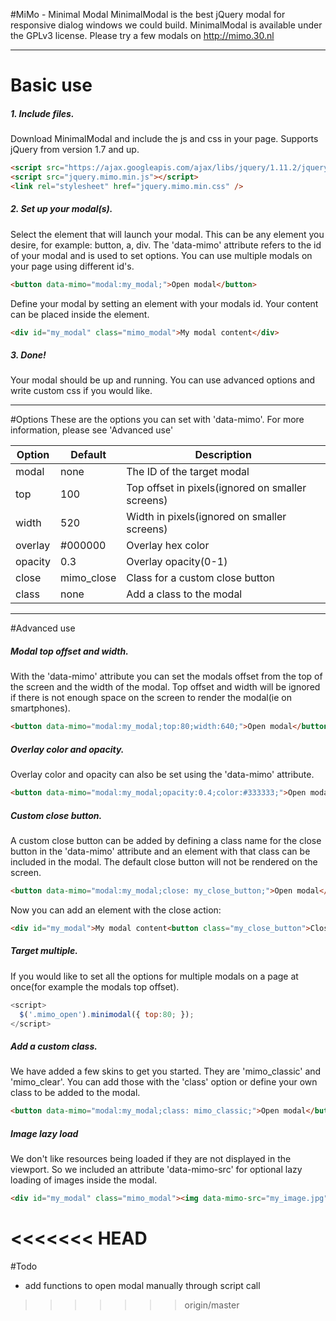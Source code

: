 #MiMo - Minimal Modal
MinimalModal is the best jQuery modal for responsive dialog windows we could build. MinimalModal is available under the GPLv3 license. Please try a few modals on http://mimo.30.nl
***
# Basic use
##### 1. Include files.
Download MinimalModal and include the js and css in your page. Supports jQuery from version 1.7 and up.
```html
<script src="https://ajax.googleapis.com/ajax/libs/jquery/1.11.2/jquery.min.js"></script>
<script src="jquery.mimo.min.js"></script>
<link rel="stylesheet" href="jquery.mimo.min.css" />
```
##### 2. Set up your modal(s).
Select the element that will launch your modal. This can be any element you desire, for example: button, a, div. The 'data-mimo' attribute refers to the id of your modal and is used to set options. You can use multiple modals on your page using different id's.
```html
<button data-mimo="modal:my_modal;">Open modal</button>
```
Define your modal by setting an element with your modals id. Your content can be placed inside the element. 
```html
<div id="my_modal" class="mimo_modal">My modal content</div>
```
##### 3. Done!
Your modal should be up and running. You can use advanced options and write custom css if you would like.
***
#Options
These are the options you can set with 'data-mimo'. For more information, please see 'Advanced use'

Option|Default|Description
---|---|---
modal|none|The ID of the target modal
top|100|Top offset in pixels(ignored on smaller screens)
width|520|Width in pixels(ignored on smaller screens)
overlay|#000000|Overlay hex color
opacity|0.3|Overlay opacity(0-1)
close|mimo_close|Class for a custom close button
class|none|Add a class to the modal
***
#Advanced use
##### Modal top offset and width.
With the 'data-mimo' attribute you can set the modals offset from the top of the screen and the width of the modal. Top offset and width will be ignored if there is not enough space on the screen to render the modal(ie on smartphones).
```html
<button data-mimo="modal:my_modal;top:80;width:640;">Open modal</button>
```
##### Overlay color and opacity.
Overlay color and opacity can also be set using the 'data-mimo' attribute.
```html
<button data-mimo="modal:my_modal;opacity:0.4;color:#333333;">Open modal</button>
```
##### Custom close button.
A custom close button can be added by defining a class name for the close button in the 'data-mimo' attribute and an element with that class can be included in the modal. The default close button will not be rendered on the screen.
```html
<button data-mimo="modal:my_modal;close: my_close_button;">Open modal</button>
```
Now you can add an element with the close action:
```html
<div id="my_modal">My modal content<button class="my_close_button">Close</button></div>
```
#####  Target multiple.
If you would like to set all the options for multiple modals on a page at once(for example the modals top offset).
```javascript
<script>
  $('.mimo_open').minimodal({ top:80; });
</script>
```
##### Add a custom class.
We have added a few skins to get you started. They are 'mimo_classic' and 'mimo_clear'. You can add those with the 'class' option or define your own class to be added to the modal. 
```html
<button data-mimo="modal:my_modal;class: mimo_classic;">Open modal</button>
```
##### Image lazy load
We don't like resources being loaded if they are not displayed in the viewport. So we included an attribute 'data-mimo-src' for optional lazy loading of images inside the modal.
```html
<div id="my_modal" class="mimo_modal"><img data-mimo-src="my_image.jpg" alt=""/>My modal content</div>
```
<<<<<<< HEAD
=======
#Todo
* add functions to open modal manually through script call
>>>>>>> origin/master

